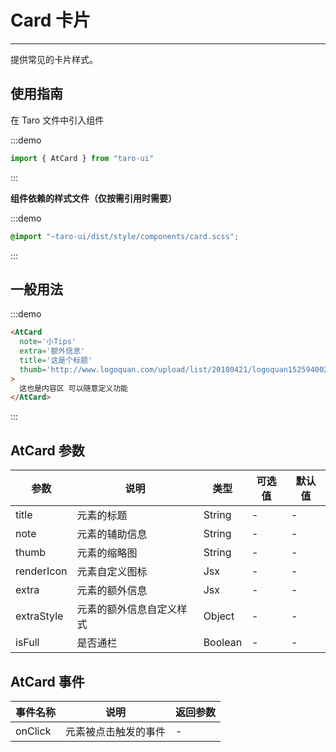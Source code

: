 # Card 卡片

---

提供常见的卡片样式。

## 使用指南

在 Taro 文件中引入组件

:::demo
```js
import { AtCard } from "taro-ui"
```
:::

**组件依赖的样式文件（仅按需引用时需要）**

:::demo
```scss
@import "~taro-ui/dist/style/components/card.scss";
```
:::

## 一般用法

:::demo

```html
<AtCard
  note='小Tips'
  extra='额外信息'
  title='这是个标题'
  thumb='http://www.logoquan.com/upload/list/20180421/logoquan15259400209.PNG'
>
  这也是内容区 可以随意定义功能
</AtCard>
```

:::

## AtCard 参数

| 参数   | 说明           | 类型    | 可选值 | 默认值 |
| ------ | -------------- | ------- | ------ | ------ |
| title  | 元素的标题     | String  | -      | -      |
| note   | 元素的辅助信息 | String  | -      | -      |
| thumb  | 元素的缩略图   | String  | -      | -      |
| renderIcon | 元素自定义图标 | Jsx | - | - |  
| extra  | 元素的额外信息 | Jsx  | -      | -      |
| extraStyle | 元素的额外信息自定义样式 | Object | - | - | 
| isFull | 是否通栏       | Boolean | -      | -      |



## AtCard 事件

| 事件名称 | 说明                 | 返回参数 |
| -------- | -------------------- | -------- |
| onClick  | 元素被点击触发的事件 | -        |
